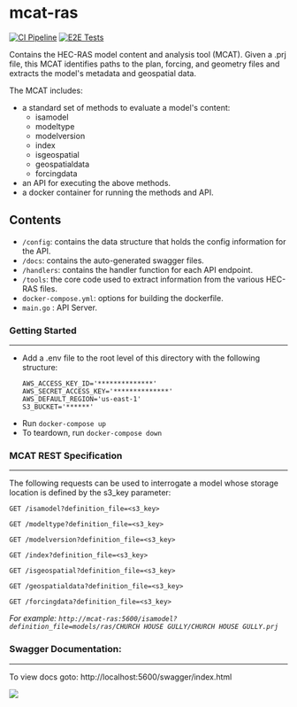 # mcat-ras

[![CI Pipeline](https://github.com/dewberry/mcat-ras/actions/workflows/build-release.yml/badge.svg)](https://github.com/Dewberry/mcat-ras/actions/workflows/build-release.yml)
[![E2E Tests](https://github.com/dewberry/mcat-ras/actions/workflows/run-tests.yml/badge.svg?event=push)](https://github.com/Dewberry/mcat-ras/actions/workflows/run-tests.yml)

Contains the HEC-RAS model content and analysis tool (MCAT). Given a .prj file, this MCAT identifies paths to the plan, forcing, and geometry files and extracts the model's metadata and geospatial data.

The MCAT includes:

- a standard set of methods to evaluate a model's content:
  - isamodel
  - modeltype
  - modelversion
  - index
  - isgeospatial
  - geospatialdata
  - forcingdata
- an API for executing the above methods.
- a docker container for running the methods and API.

## Contents

- `/config`: contains the data structure that holds the config information for the API.
- `/docs`: contains the auto-generated swagger files.
- `/handlers`: contains the handler function for each API endpoint.
- `/tools`: the core code used to extract information from the various HEC-RAS files.
- `docker-compose.yml`: options for building the dockerfile.
- `main.go` : API Server.

### Getting Started

---

- Add a .env file to the root level of this directory with the following structure:
  ```
  AWS_ACCESS_KEY_ID='**************'
  AWS_SECRET_ACCESS_KEY='**************'
  AWS_DEFAULT_REGION='us-east-1'
  S3_BUCKET='******'
  ```
- Run `docker-compose up`
- To teardown, run `docker-compose down`

### MCAT REST Specification

---

The following requests can be used to interrogate a model whose storage location is defined by the s3_key parameter:

`GET /isamodel?definition_file=<s3_key>`

`GET /modeltype?definition_file=<s3_key>`

`GET /modelversion?definition_file=<s3_key>`

`GET /index?definition_file=<s3_key>`

`GET /isgeospatial?definition_file=<s3_key>`

`GET /geospatialdata?definition_file=<s3_key>`

`GET /forcingdata?definition_file=<s3_key>`

_For example: `http://mcat-ras:5600/isamodel?definition_file=models/ras/CHURCH HOUSE GULLY/CHURCH HOUSE GULLY.prj`_

### Swagger Documentation:

---

To view docs goto: http://localhost:5600/swagger/index.html

![](docs/swagger_image.png)
